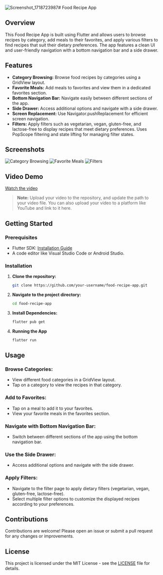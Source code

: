 ![Screenshot_1718723987](https://github.com/subashghimirey/Food-Recipe-App/assets/88834868/0da5e4ef-bb2d-413f-9034-ab6a752dabc2)# Food Recipe App

## Overview

This Food Recipe App is built using Flutter and allows users to browse recipes by category, add meals to their favorites, and apply various filters to find recipes that suit their dietary preferences. The app features a clean UI and user-friendly navigation with a bottom navigation bar and a side drawer.

## Features

- **Category Browsing:** Browse food recipes by categories using a GridView layout.
- **Favorite Meals:** Add meals to favorites and view them in a dedicated favorites section.
- **Bottom Navigation Bar:** Navigate easily between different sections of the app.
- **Side Drawer:** Access additional options and navigate with a side drawer.
- **Screen Replacement:** Use Navigator.pushReplacement for efficient screen navigation.
- **Filters:** Apply filters such as vegetarian, vegan, gluten-free, and lactose-free to display recipes that meet dietary preferences. Uses PopScope filtering and state lifting for managing filter states.

## Screenshots

![Category Browsing](![Screenshot_1718723987](https://github.com/subashghimirey/Food-Recipe-App/assets/88834868/8380a837-9570-40d3-a1f5-9136c3de32ec)
)
![Favorite Meals](![Screenshot_1718723991](https://github.com/subashghimirey/Food-Recipe-App/assets/88834868/fdebbfab-87b5-458b-bde6-7276c371f50d)
)
![Filters](![Screenshot_1718723998](https://github.com/subashghimirey/Food-Recipe-App/assets/88834868/5578366c-ec46-4126-94f3-d4ce1fb1c4de)
)

## Video Demo

[Watch the video](https://twitter.com/Subashghimireyy/status/1803080055477932535)


> **Note:** Upload your video to the repository, and update the path to your video file. You can also upload your video to a platform like YouTube and link to it here.

## Getting Started

### Prerequisites

- Flutter SDK: [Installation Guide](https://flutter.dev/docs/get-started/install)
- A code editor like Visual Studio Code or Android Studio.

### Installation

1. **Clone the repository:**
   ```sh
   git clone https://github.com/your-username/food-recipe-app.git

2. **Navigate to the project directory:**
   ```sh
   cd food-recipe-app

3. **Install Dependencies:**
   ```sh
   flutter pub get

4. **Running the App**
   ```sh
   flutter run

## Usage

### Browse Categories:
- View different food categories in a GridView layout.
- Tap on a category to view the recipes in that category.

### Add to Favorites:
- Tap on a meal to add it to your favorites.
- View your favorite meals in the favorites section.

### Navigate with Bottom Navigation Bar:
- Switch between different sections of the app using the bottom navigation bar.

### Use the Side Drawer:
- Access additional options and navigate with the side drawer.

### Apply Filters:
- Navigate to the filter page to apply dietary filters (vegetarian, vegan, gluten-free, lactose-free).
- Select multiple filter options to customize the displayed recipes according to your preferences.

## Contributions

Contributions are welcome! Please open an issue or submit a pull request for any changes or improvements.

## License

This project is licensed under the MIT License - see the [LICENSE](LICENSE) file for details.

   
